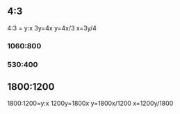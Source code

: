 
## 4:3
4:3 = y:x
 3y=4x
 y=4x/3
 x=3y/4

### 1060:800
### 530:400

## 1800:1200
 1800:1200=y:x
 1200y=1800x
 y=1800x/1200
 x=1200y/1800



